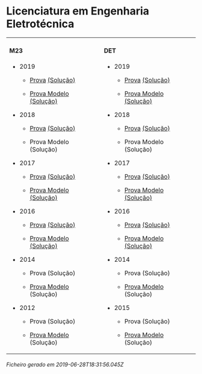 <h1>Licenciatura em Engenharia Eletrotécnica</h1><table><tr valign="top"><td><h4>M23</h4><ul><li><p>2019</p><ul><li><p><a href="https://www.isel.pt/media/uploads/tinymce/LEE_ProvaM23_2019.pdf">Prova</a> <a href="https://www.isel.pt/media/uploads/tinymce/LEE_ProvaM23_2019_Solucoes.pdf">(Solução)</a></p></li><li><p><a href="https://www.isel.pt/media/uploads/tinymce/LEEM23ProvaModelo2019.pdf">Prova Modelo</a> <a href="https://www.isel.pt/media/uploads/tinymce/LEEM23PModelo2019solucao.pdf">(Solução)</a></p></li></ul></li><li><p>2018</p><ul><li><p><a href="https://www.isel.pt/media/uploads/tinymce/ISEL_LEE_Prova2018.pdf">Prova</a> <a href="https://www.isel.pt/media/uploads/tinymce/ISEL_LEE_Prova2018_solucao.pdf">(Solução)</a></p></li><li><p>Prova Modelo (Solução)</p></li></ul></li><li><p>2017</p><ul><li><p><a href="https://www.isel.pt/media/uploads/tinymce/m23/M23_LEE_Prova_2017.pdf">Prova</a> <a href="https://www.isel.pt/media/uploads/tinymce/m23/M23_LEE_Prova_Solucao_2017.pdf">(Solução)</a></p></li><li><p><a href="https://www.isel.pt/media/uploads/tinymce/m23/M23_LEE_ProvaModelo_2017.pdf">Prova Modelo</a> <a href="https://www.isel.pt/media/uploads/tinymce/m23/M23_LEE_ProvaModelo_Solucao_2017.pdf">(Solução)</a></p></li></ul></li><li><p>2016</p><ul><li><p><a href="https://www.isel.pt/media/uploads/tinymce/m23/M23_LEE_Prova_2016.pdf">Prova</a> <a href="https://www.isel.pt/media/uploads/tinymce/m23/M23_LEE_Solucao2016.pdf">(Solução)</a></p></li><li><p><a href="https://www.isel.pt/media/uploads/tinymce/m23/M23_LEE_Prova_Modelo_2016.pdf">Prova Modelo</a> <a href="https://www.isel.pt/media/uploads/tinymce/m23/M23_LEE_Solucao_Prova_Modelo_2016.pdf">(Solução)</a></p></li></ul></li><li><p>2014</p><ul><li><p>Prova (Solução)</p></li><li><p><a href="https://www.isel.pt/pinst/servicos/servacademicos/docs/M23/Prova_MODELO_M23_2014_LEE.pdf">Prova Modelo</a> (Solução)</p></li></ul></li><li><p>2012</p><ul><li><p>Prova (Solução)</p></li><li><p><a href="https://www.isel.pt/pinst/servicos/servacademicos/docs/M23/provas2012/ProvaModelo_LEE_2012.pdf">Prova Modelo</a> (Solução)</p></li></ul></li></ul></td><td><h4>DET</h4><ul><li><p>2019</p><ul><li><p><a href="https://www.isel.pt/media/uploads/tinymce/LEE_ProvaM23_2019.pdf">Prova</a> <a href="https://www.isel.pt/media/uploads/tinymce/LEE_ProvaM23_2019_Solucoes.pdf">(Solução)</a></p></li><li><p><a href="https://www.isel.pt/media/uploads/tinymce/LEEM23ProvaModelo2019.pdf">Prova Modelo</a> <a href="https://www.isel.pt/media/uploads/tinymce/LEEM23PModelo2019solucao.pdf">(Solução)</a></p></li></ul></li><li><p>2018</p><ul><li><p><a href="https://www.isel.pt/media/uploads/tinymce/ISEL_LEE_Prova2018.pdf">Prova</a> <a href="https://www.isel.pt/media/uploads/tinymce/ISEL_LEE_Prova2018_solucao.pdf">(Solução)</a></p></li><li><p>Prova Modelo (Solução)</p></li></ul></li><li><p>2017</p><ul><li><p><a href="https://www.isel.pt/media/uploads/tinymce/det/DET_LEE_Prova_2017.pdf">Prova</a> <a href="https://www.isel.pt/media/uploads/tinymce/det/DET_LEE_Prova_Solucao_2017.pdf">(Solução)</a></p></li><li><p><a href="https://www.isel.pt/media/uploads/tinymce/det/DET_LEE_ProvaModelo_2017.pdf">Prova Modelo</a> <a href="https://www.isel.pt/media/uploads/tinymce/det/DET_LEE_ProvaModelo_Solucao_2017.pdf">(Solução)</a></p></li></ul></li><li><p>2016</p><ul><li><p><a href="https://www.isel.pt/media/uploads/tinymce/det/DET_LEE_Prova_2016.pdf">Prova</a> <a href="https://www.isel.pt/media/uploads/tinymce/det/DET_LEE_Solucao2016.pdf">(Solução)</a></p></li><li><p><a href="https://www.isel.pt/media/uploads/tinymce/det/DET_LEE_Prova_Modelo_2016.pdf">Prova Modelo</a> <a href="https://www.isel.pt/media/uploads/tinymce/det/DET_LEE_Solucao_Prova_Modelo_2016.pdf">(Solução)</a></p></li></ul></li><li><p>2014</p><ul><li><p>Prova (Solução)</p></li><li><p><a href="https://www.isel.pt/pinst/servicos/servacademicos/docs/M23/Prova_MODELO_M23_2014_LEE.pdf">Prova Modelo</a> (Solução)</p></li></ul></li><li><p>2015</p><ul><li><p>Prova (Solução)</p></li><li><p><a href="https://arquivo.pt/wayback/20151012124431/https://www.isel.pt/media/uploads/tinymce/Prova_Modelo_DETS_2015_LEE.pdf">Prova Modelo</a> (Solução)</p></li></ul></li></ul></td></tr></table><h6>Ficheiro gerado em 2019-06-28T18:31:56.045Z</h6>